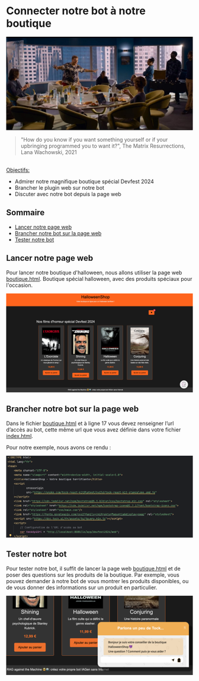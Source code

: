 # Connecter notre bot à notre boutique

[<img src="img/Matrix-Resurrections-board-meeting-video-game.png"  alt="at this office">](https://www.youtube.com/watch?v=xm2Dru2puLs)

> "How do you know if you want something yourself or if your upbringing programmed you to want it?", The Matrix Resurrections, Lana Wachowski, 2021


<br/>
<u>Objectifs:</u>

- Admirer notre magnifique boutique spécial Devfest 2024
- Brancher le plugin web sur notre bot
- Discuter avec notre bot depuis la page web

## Sommaire

- [Lancer notre page web](#lancer-notre-page-web)
- [Brancher notre bot sur la page web](#brancher-notre-bot-sur-la-page-web)
- [Tester notre bot](#tester-notre-bot)

## Lancer notre page web

Pour lancer notre boutique d'halloween, nous allons utiliser la page web [boutique.html](boutique.html).
Boutique spécial halloween, avec des produits spéciaux pour l'occasion.

<img src="img/halloweenShop-Devfest2024.png"  alt="halloweenShop">

## Brancher notre bot sur la page web

Dans le fichier [boutique.html](boutique.html) et à ligne 17 vous devez renseigner l’url d’accès au bot, cette même url que vous avez définie dans votre fichier [index.html](index.html).

Pour notre exemple, nous avons ce rendu :

<img src="img/tockApiUrl-for-tock-react-kit.png" alt="tock API url">

## Tester notre bot

Pour tester notre bot, il suffit de lancer la page web [boutique.html](boutique.html) et de poser des questions sur les 
produits de la boutique. Par exemple, vous pouvez demander à notre bot de vous montrer les produits disponibles, ou de 
vous donner des informations sur un produit en particulier.

<img src="img/talk-with-tock.png" alt="Parlons avec notre bot">
